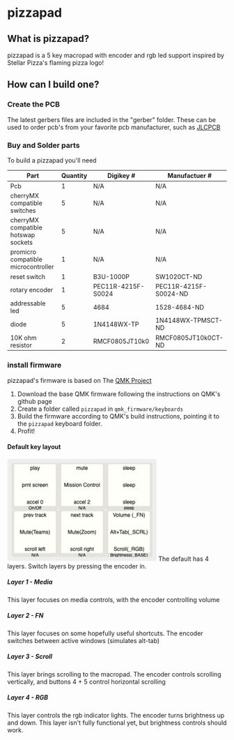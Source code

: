 # pizzapad

## What is pizzapad?
pizzapad is a 5 key macropad with encoder and rgb led support inspired by Stellar Pizza's flaming pizza logo!

## How can I build one?
### Create the PCB
The latest gerbers files are included in the "gerber" folder. These can be used to order pcb's from your favorite pcb manufacturer, such as [JLCPCB](https://jlcpcb.com/)

### Buy and Solder parts

To build a pizzapad you'll need

|Part|Quantity|Digikey #|Manufactuer #|
|---|---|---|---|
|Pcb|1|N/A|N/A|
|cherryMX compatible switches|5|N/A|N/A|
|cherryMX compatible hotswap sockets|5|N/A|N/A|
|promicro compatible microcontroller|1|N/A|N/A|
|reset switch|1|B3U-1000P|SW1020CT-ND|
|rotary encoder|1|PEC11R-4215F-S0024|PEC11R-4215F-S0024-ND|
|addressable led|5|4684|1528-4684-ND|
|diode|5|1N4148WX-TP|1N4148WX-TPMSCT-ND|
|10K ohm resistor|2|RMCF0805JT10k0|RMCF0805JT10k0CT-ND|

### install firmware
pizzapad's firmware is based on The [QMK Project](https://github.com/qmk/qmk_firmware)

1) Download the base QMK firmware following the instructions on QMK's github page
2) Create a folder called `pizzapad` in `qmk_firmware/keyboards`
3) Build the firmware according to QMK's build instructions, pointing it to the `pizzapad` keyboard folder.
4) Profit!

#### Default key layout
![Default layout](./images/keyboard-layout.jpg)
The default has 4 layers. Switch layers by pressing the encoder in.
##### Layer 1 - Media
This layer focuses on media controls, with the encoder controlling volume

##### Layer 2 - FN
This layer focuses on some hopefully useful shortcuts. The encoder switches between active windows (simulates alt-tab)

##### Layer 3 - Scroll
This layer brings scrolling to the macropad. The encoder controls scrolling vertically, and buttons 4 + 5 control horizontal scrolling

##### Layer 4 - RGB
This layer controls the rgb indicator lights. The encoder turns brightness up and down. This layer isn't fully functional yet, but brightness controls should work.